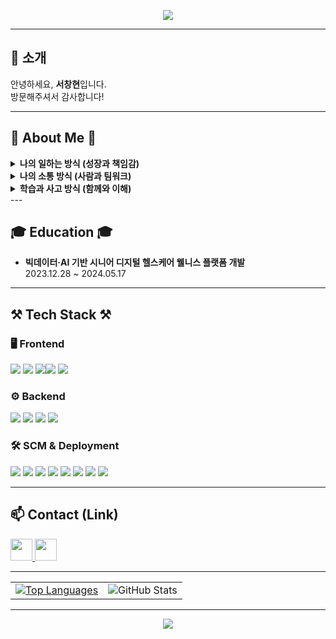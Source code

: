 
<!--
**dksadasjkl/dksadasjkl** is a ✨ _special_ ✨ repository because its `README.md` (this file) appears on your GitHub profile.

Here are some ideas to get you started:

- 🔭 I’m currently working on ...
- 🌱 I’m currently learning ...
- 👯 I’m looking to collaborate on ...
- 🤔 I’m looking for help with ...
- 💬 Ask me about ...
- 📫 How to reach me: ...
- 😄 Pronouns: ...
- ⚡ Fun fact: ...
-->

<!--타이틀 부분-->
<p align="center">
  <img src="https://capsule-render.vercel.app/api?type=waving&color=green&height=300&section=header&text=Seo%20Chang%20Hyeon&fontSize=70&fontColor=FFFFFF"/>
</p>

---

## 👋 소개
안녕하세요, **서창현**입니다.  
방문해주셔서 감사합니다!

---

## 🌟 About Me 🌟

<details>
  <summary><strong>나의 일하는 방식 (성장과 책임감)</strong></summary>
  책임감을 바탕으로 맡은 일을 끝까지 완수하며 성장합니다.  
  새로운 지식을 배우고 문제를 해결하는 과정에서 보람을 느낍니다.  
  어려움에도 포기하지 않고 도전하는 자세가 저의 가장 큰 강점입니다.
</details>

<details>
  <summary><strong>나의 소통 방식 (사람과 팀워크)</strong></summary>
  다른 사람의 의견을 경청하며 원활한 소통을 위해 노력합니다.  
  점차 자신 있게 생각을 표현하며 팀과 협업합니다.  
  부족한 부분은 학습과 피드백으로 개선하며 함께 더 나은 결과를 만들어갑니다.
</details>

<details>
  <summary><strong>학습과 사고 방식 (함께와 이해)</strong></summary>
  혼자 빠르게 나아가기보다, 함께 멀리 가는 가치를 소중히 여깁니다.  
  본질을 이해하고 설득할 수 있는 능력을 키우며 문제를 논리적으로 해결합니다.  
  팀과 협력하며 지속적으로 학습하고 변화에 유연하게 적응합니다.
</details>
---

## 🎓 Education 🎓
- **빅데이터·AI 기반 시니어 디지털 헬스케어 웰니스 플랫폼 개발**  
  2023.12.28 ~ 2024.05.17
  
---

## ⚒️ Tech Stack ⚒️

### 🖥️ Frontend
<img src="https://img.shields.io/badge/Firebase-FFCA28?style=flat-square&logo=Firebase&logoColor=white"/> <img src="https://img.shields.io/badge/Java-007396?style=flat-square&logo=Java&logoColor=white"/> <img src="https://img.shields.io/badge/SpringBoot-6DB33F?style=flat-square&logo=SpringBoot&logoColor=white"/><img src="https://img.shields.io/badge/JAVASCRIPT-F7DF1E?style=flat-square&logo=JAVASCRIPT&logoColor=white"/> <img src="https://img.shields.io/badge/HTML5-E34F26?style=flat-square&logo=HTMl5&logoColor=white"/> 

### ⚙️ Backend
<img src="https://img.shields.io/badge/React-61DAFB?style=flat-square&logo=React&logoColor=black"/> <img src="https://img.shields.io/badge/MySQL-4479A1?style=flat-square&logo=MySQL&logoColor=white"/> <img src="https://img.shields.io/badge/CSS3-1572B6?style=flat-square&logo=CSS3&logoColor=white"/> <img src="https://img.shields.io/badge/kakao-FFCD00?style=flat-square&logo=kakao&logoColor=white"/> 

### 🛠 SCM & Deployment
<img src="https://img.shields.io/badge/Git-181717?style=flat-square&logo=Git&logoColor=white"/> <img src="https://img.shields.io/badge/GitHub-181717?style=flat-square&logo=GitHub&logoColor=white"/> <img src="https://img.shields.io/badge/SpringBoot-6DB33F?style=flat-square&logo=SpringBoot&logoColor=white"/> <img src="https://img.shields.io/badge/maven-C71A36?style=flat-square&logo=apachemaven&logoColor=white"/> <img src="https://img.shields.io/badge/Docker-2496ED?style=flat-square&logo=Docker&logoColor=white"/> <img src="https://img.shields.io/badge/amazonec2-FF9900?style=flat-square&logo=amazonec2&logoColor=white"/> <img src="https://img.shields.io/badge/nginx-009639?style=flat-square&logo=nginx&logoColor=white"/> <img src="https://img.shields.io/badge/githubactions-2088FF?style=flat-square&logo=githubactions&logoColor=white"/>

---

## 📫 Contact (Link)

  <a href="https://code-rjqnrdl.tistory.com/">
    <img src="https://img.shields.io/badge/Tistory-FE5F50?style=flat-square&logo=Tistory&logoColor=white" height="35"/>
  </a>
  <a href="mailto:ckdgus6038@naver.com">
    <img src="https://img.shields.io/badge/ckdgus6038@naver.com-D14836?style=flat-square&logo=gmail&logoColor=white" height="35"/>
  </a>
  
---

<div align="center">
  <table>
    <tr>
      <td>
        <a href="https://github.com/dksadasjkl">
          <img src="https://github-readme-stats.vercel.app/api/top-langs/?username=dksadasjkl&layout=compact" alt="Top Languages">
        </a>
      </td>
      <td>
        <img src="https://github-readme-stats.vercel.app/api?username=dksadasjkl&theme=swift&show_icons=true" alt="GitHub Stats">
      </td>
    </tr>
  </table>
</div>

---
<p align="center">
  <img src="https://capsule-render.vercel.app/api?type=waving&color=green&height=200&section=footer"/>
</p>

